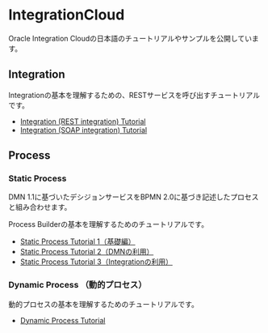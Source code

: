 # IntegrationCloud

Oracle Integration Cloudの日本語のチュートリアルやサンプルを公開しています。

## Integration

Integrationの基本を理解するための、RESTサービスを呼び出すチュートリアルです。

- [Integration (REST integration) Tutorial](Integration-REST_Tutorial.md)
- [Integration (SOAP integration) Tutorial](Integration-SOAP_Tutorial.md)

## Process

### Static Process

DMN 1.1に基づいたデシジョンサービスをBPMN 2.0に基づき記述したプロセスと組み合わせます。

Process Builderの基本を理解するためのチュートリアルです。

- [Static Process Tutorial 1（基礎編）](StaticProcess-Tutorial1.md)
- [Static Process Tutorial 2（DMNの利用）](StaticProcess-Tutorial2.md)
- [Static Process Tutorial 3（Integrationの利用）](StaticProcess-Tutorial3.md)

### Dynamic Process （動的プロセス）

動的プロセスの基本を理解するためのチュートリアルです。

- [Dynamic Process Tutorial](DynamicProcess-Tutorial.md)
<!-- ## Visual Builder -->

<!-- Processと組み合わせ、Processで標準提供するUIよりもリッチなUIを使ったワークフローを作成するチュートリアルです。 -->

<!-- - Visual Builder-Process 1（基礎編）() -->
